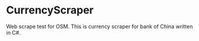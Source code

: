 # CurrencyScraper
Web scrape test for OSM. This is currency scraper for bank of China written in C#.
